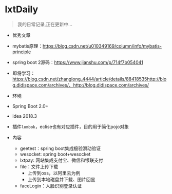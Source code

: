 # lxtDaily
> 我的日常记录,正在更新中...

-  优秀文章
  - mybatis原理：https://blog.csdn.net/u010349169/column/info/mybatis-principle
  - spring boot 2源码：https://www.jianshu.com/p/714f7b054041
  - 即将学习：https://blog.csdn.net/zhanglong_4444/article/details/88418535http://blog.didispace.com/archives/、http://blog.didispace.com/archives/

-  环境
  - Spring Boot 2.0+
  - idea 2018.3
  - 插件`lombok`，eclise也有对应插件，目的用于简化pojo对象

-  内容	
   - geetest：spring boot集成极验滑动验证
   - wesocket: spring boot+wesocket
   - lxtpay: 网站集成支付宝、微信和银联支付
   - file：文件上传下载
      - 上传到oss，以阿里云为例
      - 上传到本地磁盘并下载、图片回显
   - faceLogin：人脸识别登录认证

